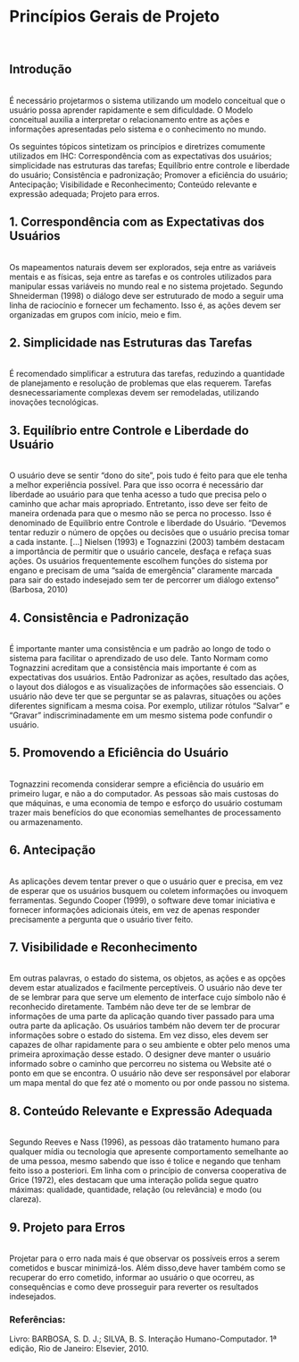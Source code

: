 # Princípios Gerais de Projeto

<br>

## Introdução

<br>
É necessário projetarmos o sistema utilizando um modelo conceitual que o usuário possa aprender rapidamente e sem dificuldade. O Modelo conceitual auxilia a interpretar o relacionamento entre as ações e informações apresentadas pelo sistema e o conhecimento no mundo. 

Os seguintes tópicos sintetizam os princípios e diretrizes comumente utilizados em IHC: Correspondência com as expectativas dos usuários; simplicidade nas estruturas das tarefas; Equilíbrio entre controle e liberdade do usuário; Consistência e padronização; Promover a eficiência do usuário; Antecipação; Visibilidade e Reconhecimento; Conteúdo relevante e expressão adequada; Projeto para erros.
<br>

## 1. Correspondência com as Expectativas dos Usuários

<br>
Os mapeamentos naturais devem ser explorados, seja entre as variáveis mentais e as físicas, seja entre as tarefas e os controles utilizados para manipular essas variáveis no mundo real e no sistema projetado.
Segundo Shneiderman (1998) o diálogo deve ser estruturado de modo a seguir uma linha de raciocínio e fornecer um fechamento. Isso é, as ações devem ser organizadas em grupos com início, meio e fim.
<br>

## 2. Simplicidade nas Estruturas das Tarefas

<br>
É recomendado simplificar a estrutura das tarefas, reduzindo a quantidade de planejamento e resolução de problemas que elas requerem. 
Tarefas desnecessariamente complexas devem ser remodeladas, utilizando inovações tecnológicas.
<br>

## 3. Equilíbrio entre Controle e Liberdade do Usuário

<br>
O usuário deve se sentir “dono do site”, pois tudo é feito para que ele tenha a melhor experiência possível. Para que isso ocorra é necessário dar liberdade ao usuário para que tenha acesso a tudo que precisa pelo o caminho que achar mais apropriado. Entretanto, isso deve ser feito de maneira ordenada para que o mesmo não se perca no processo. Isso é denominado de Equilíbrio entre Controle e liberdade do Usuário. 
“Devemos tentar reduzir o número de opções ou decisões que o usuário precisa tomar a cada instante.
[...] Nielsen (1993) e Tognazzini (2003) também destacam a importância de permitir que o usuário cancele, desfaça e refaça suas ações. Os usuários frequentemente escolhem funções do sistema por engano e precisam de uma “saída de emergência” claramente marcada para sair do estado indesejado sem ter de percorrer um diálogo
extenso” (Barbosa, 2010)
<br>

## 4. Consistência e Padronização

<br>
É importante manter uma consistência e um padrão ao longo de todo o sistema para facilitar o aprendizado de uso dele. Tanto Normam como Tognazzini acreditam que a consistência mais importante é com as expectativas dos usuários. Então Padronizar as ações, resultado das ações, o layout dos diálogos e as visualizações de informações são essenciais.
O usuário não deve ter que se perguntar se as palavras, situações ou ações diferentes significam a mesma coisa. Por exemplo, utilizar rótulos “Salvar” e “Gravar” indiscriminadamente em um mesmo sistema pode confundir o usuário. 
<br>

## 5. Promovendo a Eficiência do Usuário

<br>
Tognazzini recomenda considerar sempre a eficiência do usuário em primeiro lugar, e não a do computador. As pessoas são mais custosas do que máquinas, e uma economia de tempo e esforço do usuário costumam trazer mais benefícios do que economias semelhantes de processamento ou armazenamento.
<br>

## 6. Antecipação

<br>
As aplicações devem tentar prever o que o usuário quer e precisa, em vez de esperar que os usuários busquem ou coletem informações ou invoquem ferramentas. 
Segundo Cooper (1999), o software deve tomar iniciativa e fornecer informações adicionais úteis, em vez de apenas responder precisamente a pergunta que o usuário tiver feito.
<br>

## 7. Visibilidade e Reconhecimento

<br>
Em outras palavras, o estado do sistema, os objetos, as ações e as opções devem estar atualizados e facilmente perceptíveis. O usuário não deve ter de se lembrar para que serve um elemento de interface cujo símbolo não é reconhecido diretamente. Também não deve ter de se lembrar de informações de uma parte da aplicação quando tiver passado para uma outra parte da aplicação.
Os usuários também não devem ter de procurar informações sobre o estado do sistema. Em vez disso, eles devem ser capazes de olhar rapidamente para o seu ambiente e obter pelo menos uma primeira aproximação desse estado. O designer deve manter o usuário informado sobre o caminho que percorreu no sistema ou Website até o ponto em que se encontra. O usuário não deve ser responsável por elaborar um mapa mental do que fez até o momento ou por onde passou no sistema.
<br>

## 8. Conteúdo Relevante e Expressão Adequada

<br>
Segundo Reeves e Nass (1996), as pessoas dão tratamento humano para    qualquer mídia ou tecnologia que apresente comportamento semelhante ao de uma pessoa, mesmo sabendo que isso é tolice e negando que tenham feito isso a posteriori. Em linha com o princípio de conversa cooperativa de Grice (1972), eles destacam que uma interação polida segue quatro máximas: qualidade, quantidade, relação (ou relevância) e modo (ou clareza). 
<br>

## 9. Projeto para Erros

<br>
Projetar para o erro nada mais é que observar os possíveis erros a serem cometidos e buscar minimizá-los. Além disso,deve haver também como se recuperar do erro cometido, informar ao usuário o que ocorreu, as consequências e como deve prosseguir para reverter os resultados indesejados.
<br>

### Referências:
Livro: BARBOSA, S. D. J.; SILVA, B. S. Interação Humano-Computador. 1ª edição, Rio de Janeiro: Elsevier, 2010.
